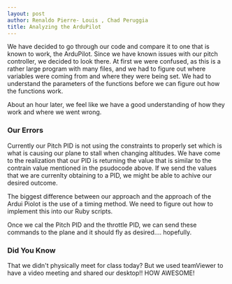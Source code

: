 ```yaml
---
layout: post
author: Renaldo Pierre- Louis , Chad Peruggia
title: Analyzing the ArduPilot
---
```


We have decided to go through our code and compare it to one that is known to work, the ArduPilot.  Since we have known issues with our pitch controller, we decided to look there.  At first we were confused, as this is a rather large program with many files, and we had to figure out where variables were coming from and where they were being set.  We had to understand the parameters of the functions before we can figure out how the functions work.

About an hour later, we feel like we have a good understanding of how they work and where we went wrong.

### Our Errors

Currently our Pitch PID is not using the constraints to properly set which is what is causing our plane to stall when changing altitudes.  We have come to the realization that our PID is returning the value that is similar to the contrain value mentioned in the psudocode above.  If we send the values that we are currenlty obtaining to a PID, we might be able to achive our desired outcome.

The biggest difference between our approach and the approach of the Ardui Piolot is the use of a timing method.  We need to figure out how to implement this into our Ruby scripts.

Once we cal the Pitch PID and the throttle PID, we can send these commands to the plane and it should fly as desired.... hopefully.

###  Did You Know
That we didn't physically meet for class today? But we used teamViewer to have a video meeting and shared our desktop!! HOW AWESOME!

